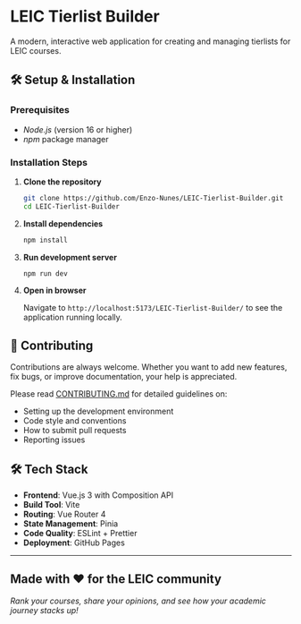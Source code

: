 # LEIC Tierlist Builder

A modern, interactive web application for creating and managing tierlists for LEIC courses.

## 🛠️ Setup & Installation

### Prerequisites

- _Node.js_ (version 16 or higher)
- _npm_ package manager

### Installation Steps

1. **Clone the repository**

    ```bash
    git clone https://github.com/Enzo-Nunes/LEIC-Tierlist-Builder.git
    cd LEIC-Tierlist-Builder
    ```

2. **Install dependencies**

    ```bash
    npm install
    ```

3. **Run development server**

    ```bash
    npm run dev
    ```

4. **Open in browser**

    Navigate to `http://localhost:5173/LEIC-Tierlist-Builder/` to see the application running locally.

## 🤝 Contributing

Contributions are always welcome. Whether you want to add new features, fix bugs, or improve documentation, your help is appreciated.

Please read [CONTRIBUTING.md](CONTRIBUTING.md) for detailed guidelines on:

- Setting up the development environment
- Code style and conventions
- How to submit pull requests
- Reporting issues

## 🛠️ Tech Stack

- **Frontend**: Vue.js 3 with Composition API
- **Build Tool**: Vite
- **Routing**: Vue Router 4
- **State Management**: Pinia
- **Code Quality**: ESLint + Prettier
- **Deployment**: GitHub Pages

---

## Made with ❤️ for the LEIC community

_Rank your courses, share your opinions, and see how your academic journey stacks up!_
